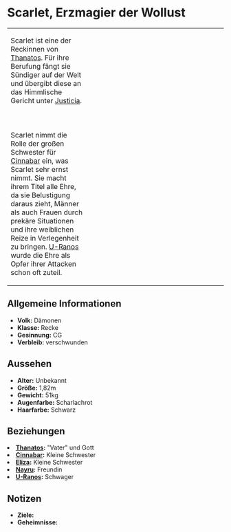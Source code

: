 # Scarlet, Erzmagier der Wollust

<table>
<tr><td>
<p>
Scarlet ist eine der Reckinnen von <a href="Thanatos.md">Thanatos</a>. Für ihre Berufung fängt sie Sündiger auf der Welt
und übergibt diese an das Himmlische Gericht unter <a href="Justicia.md">Justicia</a>.
<br></br><br></br>
Scarlet nimmt die Rolle der großen Schwester für <a href="Cinnabar.md">Cinnabar</a> ein, was Scarlet sehr ernst nimmt.
Sie macht ihrem Titel alle Ehre, da sie Belustigung daraus zieht, Männer als auch Frauen durch prekäre Situationen
und ihre weiblichen Reize in Verlegenheit zu bringen. <a href="U-Ranos.md">U-Ranos</a> wurde die Ehre als Opfer ihrer
Attacken schon oft zuteil.
</p>

</td><td width="300">
<!-- Edit here -->
<img src="scarlet.png" alt="" />
</td></tr>
</table>

## Allgemeine Informationen

- **Volk:** Dämonen
- **Klasse:** Recke
- **Gesinnung:** CG
- **Verbleib:** verschwunden

## Aussehen

- **Alter:** Unbekannt
- **Größe:** 1,82m
- **Gewicht:** 51kg
- **Augenfarbe:** Scharlachrot
- **Haarfarbe:** Schwarz

<!-- - **Maße:** 99/75-65-87 -->

## Beziehungen

<list columns="3">
<li>
<b><a href="Thanatos.md">Thanatos</a>:</b> "Vater" und Gott
</li>
<li>
<b><a href="Cinnabar.md">Cinnabar</a>:</b> Kleine Schwester
</li>
<li>
<b><a href="Eliza.md">Eliza</a>:</b> Kleine Schwester
</li>
<li>
<b><a href="Nayru.md">Nayru</a>:</b> Freundin
</li>
<li>
<b><a href="U-Ranos.md">U-Ranos</a>:</b> Schwager
</li>
</list>

## Notizen

- **Ziele:**
- **Geheimnisse:** 